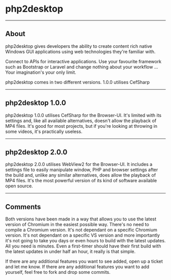 # php2desktop

-----

## About

php2desktop gives developers the ability to create content rich native Windows GUI applications using web technologies they're familiar with.

Connect to APIs for interactive applications. Use your favourite framework such as Bootstrap or Laravel and change nothing about your workflow ... Your imagination's your only limit.

php2desktop comes in two different versions. 1.0.0 utilises CefSharp

-----

## php2desktop 1.0.0

php2desktop 1.0.0 utilises CefSharp for the Browser-UI. It's limited with its settings and, like all available alternatives, doesn't allow the playback of MP4 files. It's good for most projects, but if you're looking at throwing in some videos, it's practically useless.

-----

## php2desktop 2.0.0

php2desktop 2.0.0 utilises WebView2 for the Browser-UI. It includes a settings file to easily manipulate window, PHP and browser settings after the build and, unlike any similar alternatives, does allow the playback of MP4 files. It's the most powerful version of its kind of software available open source.

-----

## Comments

Both versions have been made in a way that allows you to use the latest version of Chromium in the easiest possible way. There's no need to compile a Chromium version. It's not dependant on a specific Chromium version. It's not dependant on a specific VS version and more importantly it's not going to take you days or even hours to build with the latest updates. All you need is minutes. Even a first-timer should have their first build with the latest updates in under half an hour, it really is that simple.

If there are any additional features you want to see added, open up a ticket and let me know. If there are any additional features you want to add yourself, feel free to fork and drop some commits.
